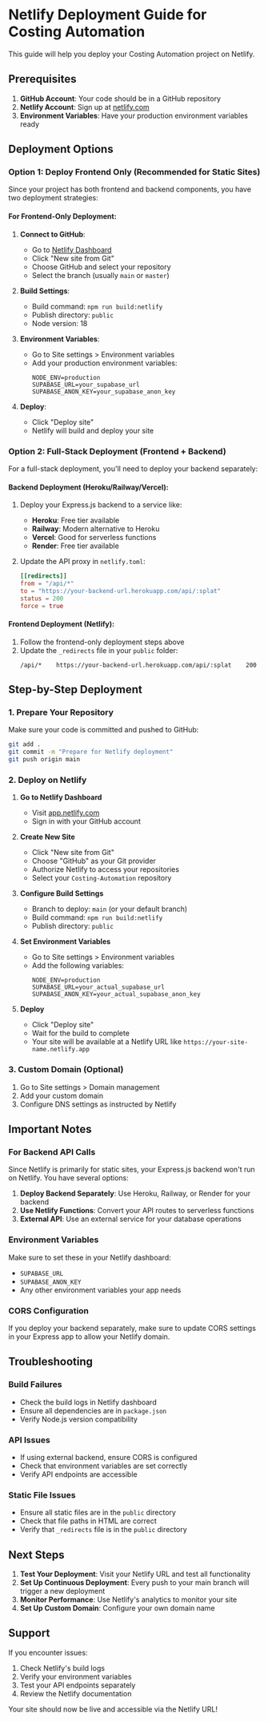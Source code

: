 # Netlify Deployment Guide for Costing Automation

This guide will help you deploy your Costing Automation project on Netlify.

## Prerequisites

1. **GitHub Account**: Your code should be in a GitHub repository
2. **Netlify Account**: Sign up at [netlify.com](https://netlify.com)
3. **Environment Variables**: Have your production environment variables ready

## Deployment Options

### Option 1: Deploy Frontend Only (Recommended for Static Sites)

Since your project has both frontend and backend components, you have two deployment strategies:

#### For Frontend-Only Deployment:

1. **Connect to GitHub**:
   - Go to [Netlify Dashboard](https://app.netlify.com)
   - Click "New site from Git"
   - Choose GitHub and select your repository
   - Select the branch (usually `main` or `master`)

2. **Build Settings**:
   - Build command: `npm run build:netlify`
   - Publish directory: `public`
   - Node version: 18

3. **Environment Variables**:
   - Go to Site settings > Environment variables
   - Add your production environment variables:
     ```
     NODE_ENV=production
     SUPABASE_URL=your_supabase_url
     SUPABASE_ANON_KEY=your_supabase_anon_key
     ```

4. **Deploy**:
   - Click "Deploy site"
   - Netlify will build and deploy your site

### Option 2: Full-Stack Deployment (Frontend + Backend)

For a full-stack deployment, you'll need to deploy your backend separately:

#### Backend Deployment (Heroku/Railway/Vercel):
1. Deploy your Express.js backend to a service like:
   - **Heroku**: Free tier available
   - **Railway**: Modern alternative to Heroku
   - **Vercel**: Good for serverless functions
   - **Render**: Free tier available

2. Update the API proxy in `netlify.toml`:
   ```toml
   [[redirects]]
   from = "/api/*"
   to = "https://your-backend-url.herokuapp.com/api/:splat"
   status = 200
   force = true
   ```

#### Frontend Deployment (Netlify):
1. Follow the frontend-only deployment steps above
2. Update the `_redirects` file in your `public` folder:
   ```
   /api/*    https://your-backend-url.herokuapp.com/api/:splat    200
   ```

## Step-by-Step Deployment

### 1. Prepare Your Repository

Make sure your code is committed and pushed to GitHub:

```bash
git add .
git commit -m "Prepare for Netlify deployment"
git push origin main
```

### 2. Deploy on Netlify

1. **Go to Netlify Dashboard**
   - Visit [app.netlify.com](https://app.netlify.com)
   - Sign in with your GitHub account

2. **Create New Site**
   - Click "New site from Git"
   - Choose "GitHub" as your Git provider
   - Authorize Netlify to access your repositories
   - Select your `Costing-Automation` repository

3. **Configure Build Settings**
   - Branch to deploy: `main` (or your default branch)
   - Build command: `npm run build:netlify`
   - Publish directory: `public`

4. **Set Environment Variables**
   - Go to Site settings > Environment variables
   - Add the following variables:
     ```
     NODE_ENV=production
     SUPABASE_URL=your_actual_supabase_url
     SUPABASE_ANON_KEY=your_actual_supabase_anon_key
     ```

5. **Deploy**
   - Click "Deploy site"
   - Wait for the build to complete
   - Your site will be available at a Netlify URL like `https://your-site-name.netlify.app`

### 3. Custom Domain (Optional)

1. Go to Site settings > Domain management
2. Add your custom domain
3. Configure DNS settings as instructed by Netlify

## Important Notes

### For Backend API Calls

Since Netlify is primarily for static sites, your Express.js backend won't run on Netlify. You have several options:

1. **Deploy Backend Separately**: Use Heroku, Railway, or Render for your backend
2. **Use Netlify Functions**: Convert your API routes to serverless functions
3. **External API**: Use an external service for your database operations

### Environment Variables

Make sure to set these in your Netlify dashboard:
- `SUPABASE_URL`
- `SUPABASE_ANON_KEY`
- Any other environment variables your app needs

### CORS Configuration

If you deploy your backend separately, make sure to update CORS settings in your Express app to allow your Netlify domain.

## Troubleshooting

### Build Failures
- Check the build logs in Netlify dashboard
- Ensure all dependencies are in `package.json`
- Verify Node.js version compatibility

### API Issues
- If using external backend, ensure CORS is configured
- Check that environment variables are set correctly
- Verify API endpoints are accessible

### Static File Issues
- Ensure all static files are in the `public` directory
- Check that file paths in HTML are correct
- Verify that `_redirects` file is in the `public` directory

## Next Steps

1. **Test Your Deployment**: Visit your Netlify URL and test all functionality
2. **Set Up Continuous Deployment**: Every push to your main branch will trigger a new deployment
3. **Monitor Performance**: Use Netlify's analytics to monitor your site
4. **Set Up Custom Domain**: Configure your own domain name

## Support

If you encounter issues:
1. Check Netlify's build logs
2. Verify your environment variables
3. Test your API endpoints separately
4. Review the Netlify documentation

Your site should now be live and accessible via the Netlify URL!

